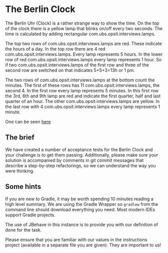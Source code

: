# The Berlin Clock

The Berlin Uhr (Clock) is a rather strange way to show the time. On the top of the clock there is a yellow lamp that
blinks on/off every two seconds. The time is calculated by adding rectangular com.ubs.opsit.interviews.lamps.
 
The top two rows of com.ubs.opsit.interviews.lamps are red. These indicate the hours of a day. In the top row there are 4 red com.ubs.opsit.interviews.lamps. Every lamp
represents 5 hours. In the lower row of red com.ubs.opsit.interviews.lamps every lamp represents 1 hour. So if two com.ubs.opsit.interviews.lamps of the first row and
three of the second row are switched on that indicates 5+5+3=13h or 1 pm.
 
The two rows of com.ubs.opsit.interviews.lamps at the bottom count the minutes. The first of these rows has 11 com.ubs.opsit.interviews.lamps, the second 4. In the
first row every lamp represents 5 minutes. In this first row the 3rd, 6th and 9th lamp are red and indicate the first
quarter, half and last quarter of an hour. The other com.ubs.opsit.interviews.lamps are yellow. In the last row with 4 com.ubs.opsit.interviews.lamps every lamp
represents 1 minute.

One can be seen [here](http://uniqueclocks.co.uk/media/berlin~clock.jpg~1.gif)

## The brief

We have created a number of acceptance tests for the Berlin Clock and your challenge is to get them passing. Additionally, please make sure your solution is accompanied by comments in git commit messages that describe a step-by-step refactorings, so we can understand the way you were thinking.

## Some hints
If you are new to Gradle, it may be worth spending 10 minutes reading a high level summary.  We are using the Gradle
Wrapper so `gradlew` from the command line should download everything you need.  Most modern IDEs support Gradle projects.

The use of JBehave in this instance is to provide you with our definition of done for the task.

Please ensure that you are familiar with our values in the instructions project (available in a separate file you are given). They are important to us!